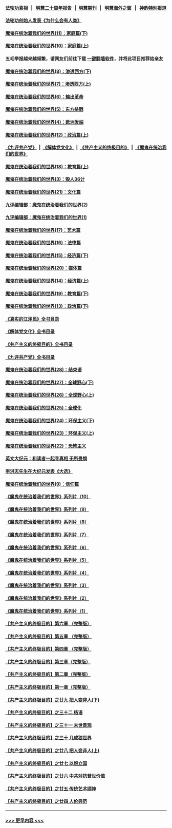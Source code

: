 #### [法轮功真相](https://github.com/gfw-breaker/truth/blob/master/README.md?t=0) &nbsp;&nbsp;|&nbsp;&nbsp; [明慧二十周年报告](https://github.com/gfw-breaker/mh-reports/blob/master/README.md?t=0) &nbsp;&nbsp;|&nbsp;&nbsp;[明慧期刊](https://github.com/gfw-breaker/mh-qikan) &nbsp;&nbsp;|&nbsp;&nbsp; [明慧海外之窗](https://github.com/gfw-breaker/mh-news/blob/master/README.md?t=0) &nbsp;&nbsp;|&nbsp;&nbsp; [神韵特别报道](https://github.com/gfw-breaker/mh-news/blob/master/shenyun.md?t=0)
#### [法轮功创始人发表《为什么会有人类》](../pages/nsc422/n13912117.md?t=02161244) 
#### [魔鬼在统治着我们的世界(11)：家庭篇(下)](../pages/nsc422/n10440961.md?t=02161244) 
#### [魔鬼在统治着我们的世界(10)：家庭篇(上)](../pages/nsc422/n10435448.md?t=02161244) 
#### 五毛举报越来越频繁，请网友们前往下载 [一键翻墙软件](https://github.com/gfw-breaker/ssr-accounts)，并将此项目推荐给亲友
#### [魔鬼在统治着我们的世界(8)：渗透西方(下)](../pages/nsc422/n10429603.md?t=02161244) 
#### [魔鬼在统治着我们的世界(7)：渗透西方(上)](../pages/nsc422/n10426013.md?t=02161244) 
#### [魔鬼在统治着我们的世界(6)：输出革命](../pages/nsc422/n10421536.md?t=02161244) 
#### [魔鬼在统治着我们的世界(5)：东方杀戮](../pages/nsc422/n10417707.md?t=02161244) 
#### [魔鬼在统治着我们的世界(4)：欧洲发端](../pages/nsc422/n10414890.md?t=02161244) 
#### [魔鬼在统治着我们的世界(12)：政治篇(上)](../pages/nsc422/n10444576.md?t=02161244) 
#### [《九评共产党》](https://github.com/begood0513/9ping.md/blob/master/README.md) &nbsp;|&nbsp; [《解体党文化》](../../../../jtdwh.md/blob/master/README.md)  &nbsp;|&nbsp; [《共产主义的终极目的》](../../../../gczydzjmd.md/blob/master/README.md) &nbsp;|&nbsp; [《魔鬼在统治我们的世界》](../../../../mgztzwmdsj.md/blob/master/README.md) 
#### [魔鬼在统治着我们的世界(18)：教育篇(上)](../pages/nsc422/n10526970.md?t=02161244) 
#### [魔鬼在统治着我们的世界(3)：毁人36计](../pages/nsc422/n10411583.md?t=02161244) 
#### [魔鬼在统治着我们的世界(21)：文化篇](../pages/nsc422/n10597706.md?t=02161244) 
#### [九评编辑部：魔鬼在统治着我们的世界(2)](../pages/nsc422/n10410036.md?t=02161244) 
#### [九评编辑部：魔鬼在统治着我们的世界(1)](../pages/nsc422/n10406825.md?t=02161244) 
#### [魔鬼在统治着我们的世界(17)：艺术篇](../pages/nsc422/n10499093.md?t=02161244) 
#### [魔鬼在统治着我们的世界(16)：法律篇](../pages/nsc422/n10485969.md?t=02161244) 
#### [魔鬼在统治着我们的世界(15)：经济篇(下)](../pages/nsc422/n10469975.md?t=02161244) 
#### [魔鬼在统治着我们的世界(20)：媒体篇](../pages/nsc422/n10586579.md?t=02161244) 
#### [魔鬼在统治着我们的世界(14)：经济篇(上)](../pages/nsc422/n10457370.md?t=02161244) 
#### [魔鬼在统治着我们的世界(19)：教育篇(下)](../pages/nsc422/n10564808.md?t=02161244) 
#### [魔鬼在统治着我们的世界(13)：政治篇(下)](../pages/nsc422/n10448270.md?t=02161244) 
#### [《真实的江泽民》全书目录](../pages/nsc422/n13721399.md?t=02161244) 
#### [《解体党文化》全书目录](../pages/nsc422/n13721157.md?t=02161244) 
#### [《共产主义的终极目的》全书目录](../pages/nsc422/n13721048.md?t=02161244) 
#### [《九评共产党》全书目录](../pages/nsc422/n13708085.md?t=02161244) 
#### [魔鬼在统治着我们的世界(28)：结束语](../pages/nsc422/n10936246.md?t=02161244) 
#### [魔鬼在统治着我们的世界(27)：全球野心(下)](../pages/nsc422/n10928319.md?t=02161244) 
#### [魔鬼在统治着我们的世界(26)：全球野心(上)](../pages/nsc422/n10900318.md?t=02161244) 
#### [魔鬼在统治着我们的世界(25)：全球化](../pages/nsc422/n10788205.md?t=02161244) 
#### [魔鬼在统治着我们的世界(24)：环保主义(下)](../pages/nsc422/n10695307.md?t=02161244) 
#### [魔鬼在统治着我们的世界(23)：环保主义(上)](../pages/nsc422/n10688613.md?t=02161244) 
#### [魔鬼在统治着我们的世界(22)：恐怖主义](../pages/nsc422/n10614727.md?t=02161244) 
#### [英文大纪元：和读者一起寻真相 无所畏惧](../pages/nsc422/n12542027.md?t=02161244) 
#### [李洪志先生在大纪元发表《大选》](../pages/nsc422/n12534746.md?t=02161244) 
#### [魔鬼在统治着我们的世界(9)：信仰篇](../pages/nsc422/n10432159.md?t=02161244) 
#### [《魔鬼在统治着我们的世界》系列片（10）](../pages/nsc422/n12292670.md?t=02161244) 
#### [《魔鬼在统治着我们的世界》系列片（9）](../pages/nsc422/n12290859.md?t=02161244) 
#### [《魔鬼在统治着我们的世界》系列片（8）](../pages/nsc422/n12287445.md?t=02161244) 
#### [《魔鬼在统治着我们的世界》系列片（7）](../pages/nsc422/n12283425.md?t=02161244) 
#### [《魔鬼在统治着我们的世界》系列片（6）](../pages/nsc422/n12282314.md?t=02161244) 
#### [《魔鬼在统治着我们的世界》系列片（5）](../pages/nsc422/n12281419.md?t=02161244) 
#### [《魔鬼在统治着我们的世界》系列片（4）](../pages/nsc422/n12274024.md?t=02161244) 
#### [《魔鬼在统治着我们的世界》系列片（3）](../pages/nsc422/n12271322.md?t=02161244) 
#### [《魔鬼在统治着我们的世界》系列片（2）](../pages/nsc422/n12269049.md?t=02161244) 
#### [《魔鬼在统治着我们的世界》系列片（1）](../pages/nsc422/n12267575.md?t=02161244) 
#### [【共产主义的终极目的】第六章 （完整版）](../pages/nsc422/n11428913.md?t=02161244) 
#### [【共产主义的终极目的】第五章 （完整版）](../pages/nsc422/n11428912.md?t=02161244) 
#### [【共产主义的终极目的】第四章 （完整版）](../pages/nsc422/n11428907.md?t=02161244) 
#### [【共产主义的终极目的】第三章（完整版）](../pages/nsc422/n11428848.md?t=02161244) 
#### [【共产主义的终极目的】第二章（完整版）](../pages/nsc422/n11428831.md?t=02161244) 
#### [【共产主义的终极目的】第一章（完整版）](../pages/nsc422/n11417651.md?t=02161244) 
#### [【共产主义的终极目的】之廿九 把人变非人(下)](../pages/nsc422/n11344140.md?t=02161244) 
#### [【共产主义的终极目的】之三十二 结语](../pages/nsc422/n11360535.md?t=02161244) 
#### [【共产主义的终极目的】之三十一 末世景观](../pages/nsc422/n11351129.md?t=02161244) 
#### [【共产主义的终极目的】之三十 几成狼世界](../pages/nsc422/n11348280.md?t=02161244) 
#### [【共产主义的终极目的】之廿八 把人变非人(上)](../pages/nsc422/n11340492.md?t=02161244) 
#### [【共产主义的终极目的】之廿七 以恨立国](../pages/nsc422/n11336944.md?t=02161244) 
#### [【共产主义的终极目的】之廿六 中共对抗普世价值](../pages/nsc422/n11324785.md?t=02161244) 
#### [【共产主义的终极目的】之廿五 传统艺术颂神](../pages/nsc422/n11296396.md?t=02161244) 
#### [【共产主义的终极目的】之廿四 人伦典范](../pages/nsc422/n11296397.md?t=02161244) 

----
#### [ >>> 更早内容 <<< ](../indexes/nsc422-earlier.md)
